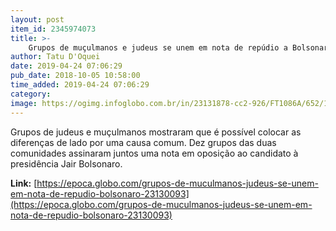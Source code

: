 ```yaml
---
layout: post
item_id: 2345974073
title: >-
    Grupos de muçulmanos e judeus se unem em nota de repúdio a Bolsonaro
author: Tatu D'Oquei
date: 2019-04-24 07:06:29
pub_date: 2018-10-05 10:58:00
time_added: 2019-04-24 07:06:29
category: 
image: https://ogimg.infoglobo.com.br/in/23131878-cc2-926/FT1086A/652/181005_site-judeu-muculmano-bolsonaro-1.jpg
---
```


Grupos de judeus e muçulmanos mostraram que é possível colocar as diferenças de lado por uma causa comum. Dez grupos das duas comunidades assinaram juntos uma nota em oposição ao candidato à presidência Jair Bolsonaro.

**Link:** [https://epoca.globo.com/grupos-de-muculmanos-judeus-se-unem-em-nota-de-repudio-bolsonaro-23130093](https://epoca.globo.com/grupos-de-muculmanos-judeus-se-unem-em-nota-de-repudio-bolsonaro-23130093)

